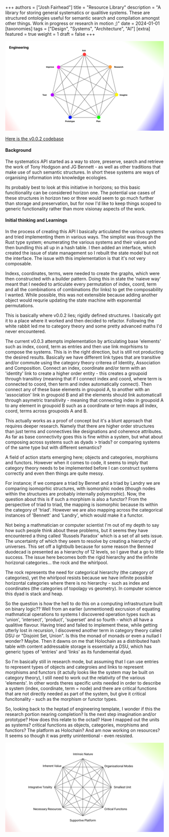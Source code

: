 +++
authors = ["Josh Fairhead"]
title = "Resource Library"
description = "A library for storing general systematics or qualitive systems. These are structured ontologies useful for semantic search and compilation amongst other things. Work in progress or research in motion ;)"
date = 2024-01-01
[taxonomies]
tags = ["Design", "Systems", "Architecture", "AI"]
[extra]
featured = true
weight = 1
draft = false
+++

![Engineering](HeptadEngineeringTemplate.png#no-hover)

[Here is the v0.0.2 codebase](https://github.com/Joshfairhead/SystematicsAPI-v0.0.2)

#### Background
The systematics API started as a way to store, preserve, search and retrieve the work of Tony Hodgson and JG Bennett - as well as other traditions that make use of such semantic structures. In short these systems are ways of organising information into knowledge ecologies.

Its probably best to look at this initiative in horizons; so this basic funcitionality can be considered horizon one. The potential use cases of these structures in horizon two or three would seem to go much further than storage and preservation, but for now I'd like to keep things scoped to generic functionality rather than more visionay aspects of the work. 

#### Initial thinking and Learnings

In the process of creating this API I basically articulated the various systems and tried implementing them in various ways. The simplist was through the Rust type system; enumerating the various systems and their values and then bundling this all up in a hash table. I then added an interface, which created the issue of state management so I rebuilt the state model but not the interface. The issue with this implementation is that it's not very composable.

Indexs, coordinates, terms, were needed to create the graphs, which were then constructed with a builder pattern. Doing this in state the 'naieve way' meant that I needed to articulate every permutation of index, coord, term and all the combinations of combinations (for links) to get the composability I wanted. While possible, this was not extensible because adding another object would requrie updating the state machine with exponential permutations. 

This is basically where v0.0.2 lies; rigidly defined structures. I basically got it to a place where it worked and then decided to refactor. Following the white rabbit led me to category theory and some pretty advanced maths I'd never encountered.

The current v0.0.3 attempts implementation by articulating base 'elements' such as index, coord, term as entries and then use link moprhisms to compose the systems. This is in the right direction, but is still not producting the desired results. Basically we have different link types that are transitive and/or commute using the category theory criterea of Identity, Association and Composition. Connect an index, coordinate and/or term with an 'identity' link to create a higher order entity - this creates a groupoid through transitivy (meaning that if I connect index and coord, where term is connected to coord, then term and index automatically connect). Then connect any of these base elements in groupoid A, to another with an 'association' link in groupoid B and all the elements should link automaticall through asymetric transitivity - meaning that connecting index in groupoid A to any element in groupoid B such as a coordinate or term maps all index, coord, terms across groupoids A and B. 

This actually works as a proof of concept but it's a blunt approach that requires deeper research. Namely that there are higher order structures than just terms and connectives like designations and coherence attributes. As far as base connectivity goes this is fine within a system, but what about composing across systems such as dyads > triads? or comparing systems of the same type but with different semantics?

A field of action starts emerging here; objects and categories, morphisms and functors. However when it comes to code, it seems to imply that category theory needs to be implemented before I can construct systems correctly and even then things are quite messy. 

For instance; if we compare a triad by Bennet and a triad by Landry we are comparing isomoprhic structures, with isomorphic nodes (though nodes within the structures are probably internally polymorphic). Now, the question about this is if such a morphism is also a functor? From the perspective of triad to triad, the mapping is isomorphic because its within the category of 'triad'. However we are also mapping across the categorical instances of 'Bennett' and 'Landry', which would make it a functor. 

Not being a mathmatician or computer scientist I'm out of my depth to say how such people think about these problems, but it seems they have encountered a thing called 'Russels Paradox' which is a set of all sets issue. The uncertainty of which they seem to resolve by creating a hierarchy of universes. This set off a lightbulb because for some reason the Benned duodecad is presented as a hierarchy of 12 levels, so I gave that a go to little success. The issue here becomes both the rigid hierarchy and the infinite horizonal categories... the rock and the whirlpool. 

The rock represents the need for categorical hierarchy (the category of categories), yet the whirlpool resists because we have infinite possible horizontal categories where there is no hierarchy - such as index and coordinates (the categories of topolagy vs geometry). In computer science this dyad is stack and heap.

So the question is how the hell to do this on a computing infrastructure built on binary logic?? Well from an earlier (unmentioned) excrusion of equating mathmatical operations to systems I discovered operation types such as 'union', 'intersect', 'product', 'superset' and so fourth - which all have a qualitive flavour. Having tried and failed to implement these, while getting utterly lost in recursion, I discovered another term in category theory called DSU or "Disjoint Set, Union". Is this the monad of monads or even a nullad I wonder? Maybe. Then it dawns on me that Holochain as a distributed hash table with content addressable storage is essentially a DSU, which has generic types of 'entries' and 'links' as its fundemental dyad.

So I'm basically still in research mode, but assuming that I can use entries to represent types of objects and categroies and links to represent morphisms and functors (it actully looks like the system may be built on category theory), I still need to work out the relativity of the various 'elements'. In other words theres specific units needed in order to describe a system (index, coordinate, term = node) and there are critical functions that are not directly needed as part of the system, but give it critical funcitonality - such as the morphism or functor types. 

So, looking back to the heptad of engineering template, I wonder if this the research portion nearing completion? Is the next step imagination and/or prototype? How does this relate to the octad? Have I mapped out the units as systems? critical functions as objects, categories, morphisms and functiors? The platform as Holochain? And am now working on resources? It seems so though it was pretty unintentional - even resisted.

![Octad](8GenericOctad.png#no-hover)